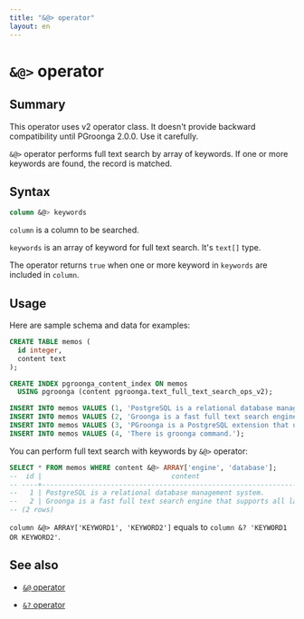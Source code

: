 ```yaml
---
title: "&@> operator"
layout: en
---
```


# `&@>` operator

## Summary

This operator uses v2 operator class. It doesn't provide backward compatibility until PGroonga 2.0.0. Use it carefully.

`&@>` operator performs full text search by array of keywords. If one or more keywords are found, the record is matched.

## Syntax

```sql
column &@> keywords
```

`column` is a column to be searched.

`keywords` is an array of keyword for full text search. It's `text[]` type.

The operator returns `true` when one or more keyword in `keywords` are included in `column`.

## Usage

Here are sample schema and data for examples:

```sql
CREATE TABLE memos (
  id integer,
  content text
);

CREATE INDEX pgroonga_content_index ON memos
  USING pgroonga (content pgroonga.text_full_text_search_ops_v2);
```

```sql
INSERT INTO memos VALUES (1, 'PostgreSQL is a relational database management system.');
INSERT INTO memos VALUES (2, 'Groonga is a fast full text search engine that supports all languages.');
INSERT INTO memos VALUES (3, 'PGroonga is a PostgreSQL extension that uses Groonga as index.');
INSERT INTO memos VALUES (4, 'There is groonga command.');
```

You can perform full text search with keywords by `&@>` operator:

```sql
SELECT * FROM memos WHERE content &@> ARRAY['engine', 'database'];
--  id |                                content                                 
-- ----+------------------------------------------------------------------------
--   1 | PostgreSQL is a relational database management system.
--   2 | Groonga is a fast full text search engine that supports all languages.
-- (2 rows)
```

`column &@> ARRAY['KEYWORD1', 'KEYWORD2']` equals to `column &? 'KEYWORD1 OR KEYWORD2'`.

## See also

  * [`&@` operator](match-v2.html)

  * [`&?` operator](query-v2.html)
